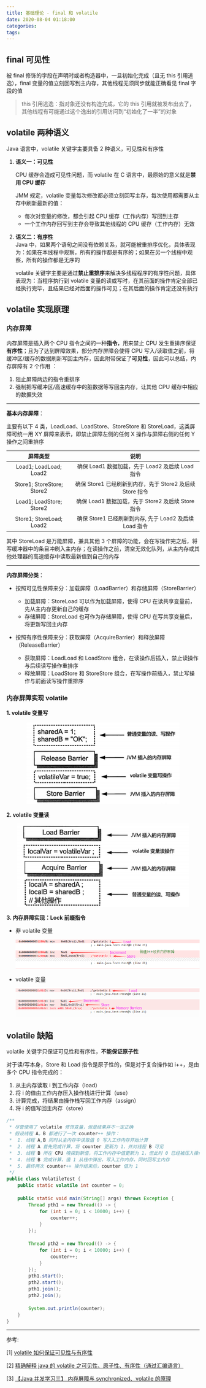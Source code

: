 ```yaml
---
title: 基础理论 - final 和 volatile
date: 2020-08-04 01:18:00
categories: 
tags:
---
```

## final 可见性
被 final 修饰的字段在声明时或者构造器中，一旦初始化完成（且无 this 引用逃逸），final 变量的值立刻回写到主内存，其他线程无须同步就能正确看见 final 字段的值

> this 引用逃逸：指对象还没有构造完成，它的 this 引用就被发布出去了，其他线程有可能通过这个逸出的引用访问到“初始化了一半”的对象

## volatile 两种语义
Java 语言中，volatile 关键字主要具备 2 种语义，可见性和有序性

1. **语义一：可见性**

    CPU 缓存会造成可见性问题，而 volatile 在 C 语言中，最原始的意义就是**禁用 CPU 缓存**

    JMM 规定，volatile 变量每次修改都必须立刻回写主存，每次使用都需要从主存中刷新最新的值：

    - 每次对变量的修改，都会引起 CPU 缓存（工作内存）写回到主存
    -  一个工作内存回写到主存会导致其他线程的 CPU 缓存（工作内存）无效

2. **语义二：有序性**  
    Java 中，如果两个语句之间没有依赖关系，就可能被重排序优化，具体表现为：如果在本线程中观察，所有的操作都是有序的；如果在另一个线程中观察，所有的操作都是无序的

    volatile 关键字主要是通过**禁止重排序**来解决多线程程序的有序性问题，具体表现为：当程序执行到 volatile 变量的读或写时，在其前面的操作肯定全部已经执行完毕，且结果已经对后面的操作可见；在其后面的操作肯定还没有执行

## volatile 实现原理
### 内存屏障

内存屏障是插入两个 CPU 指令之间的一种**指令**，用来禁止 CPU 发生重排序保证**有序性**；且为了达到屏障效果，部分内存屏障会使得 CPU 写入/读取值之前，将缓冲区/缓存的数据刷新写回主内存，因此附带保证了**可见性**，因此可以总结，内存屏障有 2 个作用 ：

1. 阻止屏障两边的指令重排序
2. 强制把写缓冲区/高速缓存中的脏数据等写回主内存，让其他 CPU 缓存中相应的数据失效

---
**基本内存屏障**：

主要有以下 4 类，LoadLoad、LoadStore、StoreStore 和 StoreLoad，这类屏障可统一用 XY 屏障来表示，即禁止屏障左侧的任何 X 操作与屏障右侧的任何 Y 操作之间重排序

| 屏障类型 |  说明  | 
| :--: | :--: | 
| Load1; LoadLoad; Load2 | 确保 Load1 数据加载，先于 Load2 及后续 Load 指令 |
| Store1; StoreStore; Store2 | 确保 Store1 已经刷新到内存，先于 Store2 及后续 Store 指令 |
| Load1; LoadStore; Store2 | 确保 Load1 数据加载，先于 Store2 及后续 Store 指令  | 
| Store1; StoreLoad; Load2 | 确保 Store1 已经刷新到内存, 先于 Load2 及后续 Load 指令 |

其中 StoreLoad 是万能屏障，兼具其他 3 个屏障的功能，会在写操作完之后，将写缓冲器中的条目冲刷入主内存；在读操作之前，清空无效化队列，从主内存或其他处理器的高速缓存中读取最新值到自己的内存

---
**内存屏障分类**：
- 按照可见性保障来分：加载屏障（LoadBarrier）和存储屏障（StoreBarrier）
    + 加载屏障：StoreLoad 可以作为加载屏障，使得 CPU 在读共享变量前，先从主内存更新自己的缓存
    + 存储屏障：StoreLoad 也可作为存储屏障，使得 CPU 在写共享变量后，将更新写回主内存

- 按照有序性保障来分：获取屏障（AcquireBarrier）和释放屏障（ReleaseBarrier）
    + 获取屏障：LoadLoad 和 LoadStore 组合，在读操作后插入，禁止读操作与后续读写操作重排序
    + 释放屏障：LoadStore 和 StoreStore 组合，在写操作前插入，禁止写操作与前面读写操作重排序

### 内存屏障实现 volatile
**1. volatile 变量写**

<div align=center>

<img src="/img/Java/volatileW.png" style="zoom:70%">

</div>

**2. volatile 变量读**

<div align=center>

<img src="/img/Java/volatileR.png" style="zoom:70%">

</div>

**3. 内存屏障实现：Lock 前缀指令**

- 非 volatile 变量

    <div align=center>

    <img src="/img/Java/NonMemBarrier.jpg" style="zoom:100%">

    </div>

- volatile 变量

    <div align=center>

    <img src="/img/Java/MemBarrier.jpg" style="zoom:100%">

    </div>

## volatile 缺陷
volatile 关键字只保证可见性和有序性，**不能保证原子性**

对于读/写本身，Store 和 Load 指令是原子性的，但是对于复合操作如 i++，是由多个 CPU 指令完成的：

1. 从主内存读取 i 到工作内存（load）
2. 将 i 的值由工作内存压入操作栈进行计算（use）
3. 计算完成，将结果由操作栈写回工作内存（assign）
4. 将 i 的值写回主内存（store）

```java
/**
 * 尽管使用了 volatile 修饰变量，但是结果并不一定正确
 * 假设线程 A，B 都进行了一次 counter++ 操作：
 *  1. 线程 A,B 同时从主内存中读取值 0 写入工作内存开始计算
 *  2. 线程 A 首先完成计算，将 counter 更新为 1，并对线程 B 可见
 *  3. 线程 B 所在 CPU 嗅探到新值，将工作内存中值更新为 1，但此时 0 已经被压入操作栈
 *  4. 线程 B 完成计算，值 1 从栈中弹出，写入工作内存，同时回写主内存
 *  5. 最终两次 counter++ 操作结束后，counter 值为 1
 */
public class VolatileTest {
    public static volatile int counter = 0;

    public static void main(String[] args) throws Exception {
        Thread pth1 = new Thread(() -> {
            for (int i = 0; i < 10000; i++) {
                counter++;
            }
        });

        Thread pth2 = new Thread(() -> {
            for (int i = 0; i < 10000; i++) {
                counter++;
            }
        });
        pth1.start();
        pth2.start();
        pth1.join();
        pth2.join();

        System.out.println(counter);
    }
}
```


---
参考:

[1] [volatile 如何保证可见性与有序性](https://since1986.github.io/5ab80f4c.html)

[2] [精确解释 java 的 volatile 之可见性、原子性、有序性（通过汇编语言）](https://my.oschina.net/tantexian/blog/808032)

[3] [【Java 并发学习三】 内存屏障与 synchronized、volatile 的原理](https://www.jianshu.com/p/43af2cc32f90)